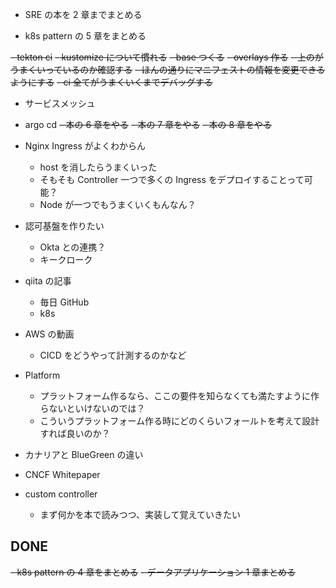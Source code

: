- SRE の本を 2 章までまとめる

- k8s pattern の 5 章をまとめる

~~- tekton ci~~
~~- kustomize について慣れる~~
~~- base つくる~~
~~- overlays 作る~~
~~- 上のがうまくいっているのか確認する~~
~~- ほんの通りにマニフェストの情報を変更できるようにする~~
~~- ci 全てがうまくいくまでデバッグする~~

- サービスメッシュ
- argo cd
  ~~- 本の 6 章をやる~~
  ~~- 本の 7 章をやる~~
  ~~- 本の 8 章をやる~~
- Nginx Ingress がよくわからん
  - host を消したらうまくいった
  - そもそも Controller 一つで多くの Ingress をデプロイすることって可能？
  - Node が一つでもうまくいくもんなん？
- 認可基盤を作りたい

  - Okta との連携？
  - キークローク

- qiita の記事
  - 毎日 GitHub
  - k8s
- AWS の動画
  - CICD をどうやって計測するのかなど
- Platform

  - プラットフォーム作るなら、ここの要件を知らなくても満たすように作らないといけないのでは？
  - こういうプラットフォーム作る時にどのくらいフォールトを考えて設計すれば良いのか？

- カナリアと BlueGreen の違い
- CNCF Whitepaper
- custom controller
  - まず何かを本で読みつつ、実装して覚えていきたい

## DONE

~~- k8s pattern の 4 章をまとめる~~
~~- データアプリケーション 1 章まとめる~~
